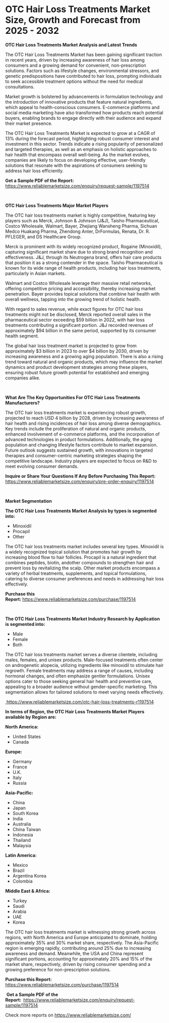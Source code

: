 <p><h1>OTC Hair Loss Treatments Market Size, Growth and Forecast from 2025 - 2032</h1></p><p><strong>OTC Hair Loss Treatments Market Analysis and Latest Trends</strong></p>
<p><p>The OTC Hair Loss Treatments Market has been gaining significant traction in recent years, driven by increasing awareness of hair loss among consumers and a growing demand for convenient, non-prescription solutions. Factors such as lifestyle changes, environmental stressors, and genetic predispositions have contributed to hair loss, prompting individuals to seek accessible treatment options without the need for medical consultations.</p><p>Market growth is bolstered by advancements in formulation technology and the introduction of innovative products that feature natural ingredients, which appeal to health-conscious consumers. E-commerce platforms and social media marketing have also transformed how products reach potential buyers, enabling brands to engage directly with their audience and expand their market presence.</p><p>The OTC Hair Loss Treatments Market is expected to grow at a CAGR of 13% during the forecast period, highlighting robust consumer interest and investment in this sector. Trends indicate a rising popularity of personalized and targeted therapies, as well as an emphasis on holistic approaches to hair health that encompass overall well-being. As the market evolves, companies are likely to focus on developing effective, user-friendly solutions that resonate with the aspirations of consumers seeking to address hair loss efficiently.</p></p>
<p><strong>Get a Sample PDF of the Report:&nbsp;</strong> <a href="https://www.reliablemarketsize.com/enquiry/request-sample/1197514?utm_campaign=2809&utm_medium=2&utm_source=Github&utm_content=ia&utm_term=09032025&utm_id=otc-hair-loss-treatments">https://www.reliablemarketsize.com/enquiry/request-sample/1197514</a></p>
<p>&nbsp;</p>
<p><strong>OTC Hair Loss Treatments Major Market Players</strong></p>
<p><p>The OTC hair loss treatments market is highly competitive, featuring key players such as Merck, Johnson & Johnson (J&J), Taisho Pharmaceutical, Costco Wholesale, Walmart, Bayer, Zhejiang Wansheng Pharma, Sichuan Medco Huakang Pharma, Zhendong Anter, DrFormulas, Renata, Dr. R. PFLEGER, and DS Healthcare Group.</p><p>Merck is prominent with its widely recognized product, Rogaine (Minoxidil), capturing significant market share due to strong brand recognition and effectiveness. J&J, through its Neutrogena brand, offers hair care products that position it as a strong contender in the space. Taisho Pharmaceutical is known for its wide range of health products, including hair loss treatments, particularly in Asian markets.</p><p>Walmart and Costco Wholesale leverage their massive retail networks, offering competitive pricing and accessibility, thereby increasing market penetration. Bayer provides topical solutions that combine hair health with overall wellness, tapping into the growing trend of holistic health.</p><p>With regard to sales revenue, while exact figures for OTC hair loss treatments might not be disclosed, Merck reported overall sales in the pharmaceutical sector exceeding $59 billion in 2022, with hair loss treatments contributing a significant portion. J&J recorded revenues of approximately $94 billion in the same period, supported by its consumer health segment.</p><p>The global hair loss treatment market is projected to grow from approximately $3 billion in 2023 to over $4 billion by 2030, driven by increasing awareness and a growing aging population. There is also a rising trend toward natural and organic products, which may influence the market dynamics and product development strategies among these players, ensuring robust future growth potential for established and emerging companies alike.</p></p>
<p>&nbsp;</p>
<p><strong>What Are The Key Opportunities For OTC Hair Loss Treatments Manufacturers?</strong></p>
<p><p>The OTC hair loss treatments market is experiencing robust growth, projected to reach USD 4 billion by 2028, driven by increasing awareness of hair health and rising incidences of hair loss among diverse demographics. Key trends include the proliferation of natural and organic products, enhanced involvement of e-commerce platforms, and the incorporation of advanced technologies in product formulations. Additionally, the aging population and changing lifestyle factors contribute to market expansion. Future outlook suggests sustained growth, with innovations in targeted therapies and consumer-centric marketing strategies shaping the competitive landscape. Industry players are expected to focus on R&D to meet evolving consumer demands.</p></p>
<p><strong>Inquire or Share Your Questions If Any Before Purchasing This Report:</strong> <a href="https://www.reliablemarketsize.com/enquiry/pre-order-enquiry/1197514?utm_campaign=2809&utm_medium=2&utm_source=Github&utm_content=ia&utm_term=09032025&utm_id=otc-hair-loss-treatments">https://www.reliablemarketsize.com/enquiry/pre-order-enquiry/1197514</a></p>
<p>&nbsp;</p>
<p><strong>Market Segmentation</strong></p>
<p><strong>The OTC Hair Loss Treatments Market Analysis by types is segmented into:</strong></p>
<p><ul><li>Minoxidil</li><li>Procapil</li><li>Other</li></ul></p>
<p><p>The OTC hair loss treatments market includes several key types. Minoxidil is a widely recognized topical solution that promotes hair growth by increasing blood flow to hair follicles. Procapil is a natural ingredient that combines peptides, biotin, andother compounds to strengthen hair and prevent loss by revitalizing the scalp. Other market products encompass a variety of herbal treatments, supplements, and topical formulations, catering to diverse consumer preferences and needs in addressing hair loss effectively.</p></p>
<p><strong>Purchase this Report:&nbsp;</strong><a href="https://www.reliablemarketsize.com/purchase/1197514?utm_campaign=2809&utm_medium=2&utm_source=Github&utm_content=ia&utm_term=09032025&utm_id=otc-hair-loss-treatments">https://www.reliablemarketsize.com/purchase/1197514</a></p>
<p>&nbsp;</p>
<p><strong>The OTC Hair Loss Treatments Market Industry Research by Application is segmented into:</strong></p>
<p><ul><li>Male</li><li>Female</li><li>Both</li></ul></p>
<p><p>The OTC hair loss treatments market serves a diverse clientele, including males, females, and unisex products. Male-focused treatments often center on androgenetic alopecia, utilizing ingredients like minoxidil to stimulate hair regrowth. Female treatments may address a range of causes, including hormonal changes, and often emphasize gentler formulations. Unisex options cater to those seeking general hair health and preventive care, appealing to a broader audience without gender-specific marketing. This segmentation allows for tailored solutions to meet varying needs effectively.</p></p>
<p><a href="https://www.reliablemarketsize.com/otc-hair-loss-treatments-r1197514?utm_campaign=2809&utm_medium=2&utm_source=Github&utm_content=ia&utm_term=09032025&utm_id=otc-hair-loss-treatments">&nbsp;https://www.reliablemarketsize.com/otc-hair-loss-treatments-r1197514</a></p>
<p><strong>In terms of Region, the OTC Hair Loss Treatments Market Players available by Region are:</strong></p>
<p>
    <p> <strong> North America: </strong>
        <ul>
            <li>United States</li>
            <li>Canada</li>
        </ul>
        </p> 
    <p> <strong> Europe: </strong>
        <ul>
            <li>Germany</li>
            <li>France</li>
            <li>U.K.</li>
            <li>Italy</li>
            <li>Russia</li>
        </ul>
        </p> 
    <p> <strong> Asia-Pacific: </strong>
        <ul>
            <li>China</li>
            <li>Japan</li>
            <li>South Korea</li>
            <li>India</li>
            <li>Australia</li>
            <li>China Taiwan</li>
            <li>Indonesia</li>
            <li>Thailand</li>
            <li>Malaysia</li>
        </ul>
        </p> 
    <p> <strong> Latin America: </strong>
        <ul>
            <li>Mexico</li>
            <li>Brazil</li>
            <li>Argentina Korea</li>
            <li>Colombia</li>
        </ul>
        </p> 
    <p> <strong> Middle East & Africa: </strong>
        <ul>
            <li>Turkey</li>
            <li>Saudi</li>
            <li>Arabia</li>
            <li>UAE</li>
            <li>Korea</li>
        </ul>
    </p>
    </p>
<p><p>The OTC hair loss treatments market is witnessing strong growth across regions, with North America and Europe anticipated to dominate, holding approximately 35% and 30% market share, respectively. The Asia-Pacific region is emerging rapidly, contributing around 25% due to increasing awareness and demand. Meanwhile, the USA and China represent significant portions, accounting for approximately 20% and 15% of the market share, respectively, driven by rising consumer spending and a growing preference for non-prescription solutions.</p></p>
<p><strong>Purchase this Report: </strong><a href="https://www.reliablemarketsize.com/purchase/1197514?utm_campaign=2809&utm_medium=2&utm_source=Github&utm_content=ia&utm_term=09032025&utm_id=otc-hair-loss-treatments">https://www.reliablemarketsize.com/purchase/1197514</a></p>
<p>&nbsp;<strong>Get a Sample PDF of the Report:&nbsp;&nbsp;</strong><a href="https://www.reliablemarketsize.com/enquiry/request-sample/1197514?utm_campaign=2809&utm_medium=2&utm_source=Github&utm_content=ia&utm_term=09032025&utm_id=otc-hair-loss-treatments">https://www.reliablemarketsize.com/enquiry/request-sample/1197514</a></p>
<p><strong></strong></p>
<p>Check more reports on <a href="https://www.reliablemarketsize.com/?utm_campaign=2809&utm_medium=2&utm_source=Github&utm_content=ia&utm_term=09032025&utm_id=otc-hair-loss-treatments">https://www.reliablemarketsize.com/</a></p>